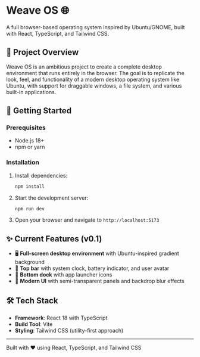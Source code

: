 # Weave OS 🌐

A full browser-based operating system inspired by Ubuntu/GNOME, built with React, TypeScript, and Tailwind CSS.

## 🎯 Project Overview

Weave OS is an ambitious project to create a complete desktop environment that runs entirely in the browser. The goal is to replicate the look, feel, and functionality of a modern desktop operating system like Ubuntu, with support for draggable windows, a file system, and various built-in applications.

## 🚀 Getting Started

### Prerequisites
- Node.js 18+ 
- npm or yarn

### Installation

1. Install dependencies:
   ```bash
   npm install
   ```

2. Start the development server:
   ```bash
   npm run dev
   ```

3. Open your browser and navigate to `http://localhost:5173`

## ✨ Current Features (v0.1)
- 🖥️ **Full-screen desktop environment** with Ubuntu-inspired gradient background
- 📱 **Top bar** with system clock, battery indicator, and user avatar
- 🚀 **Bottom dock** with app launcher icons
- 🎨 **Modern UI** with semi-transparent panels and backdrop blur effects

## 🛠️ Tech Stack

- **Framework**: React 18 with TypeScript
- **Build Tool**: Vite
- **Styling**: Tailwind CSS (utility-first approach)

---

Built with ❤️ using React, TypeScript, and Tailwind CSS
